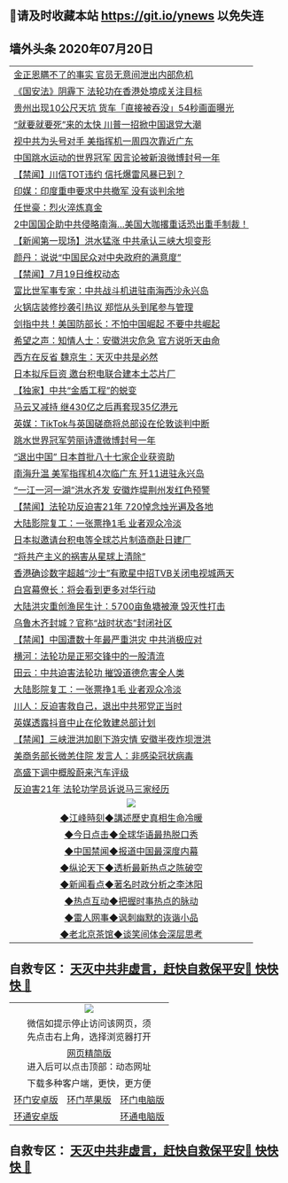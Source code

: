 ## 📩请及时收藏本站 https://git.io/ynews 以免失连</a>

## 墙外头条 2020年07月20日</a>

 <table>

<tr><td colspan="2" align="left"><a href="https://qeb.xfthy.casa/?name=c1201072&key=xcyufvbtjvhwwrpc&from=gy2">金正恩瞒不了的事实 官员无意间泄出内部危机</a></td></tr>
<tr><td colspan="2" align="left"><a href="https://qeb.xfthy.casa/?name=c1201079&key=xcyufvbtjvhwwrpc&from=gy2">《国安法》阴霾下 法轮功在香港处境成关注目标</a></td></tr>
<tr><td colspan="2" align="left"><a href="https://qeb.xfthy.casa/?name=c1201062&key=xcyufvbtjvhwwrpc&from=gy2">贵州出现10公尺天坑 货车「直接被吞没」54秒画面曝光</a></td></tr>
<tr><td colspan="2" align="left"><a href="https://qeb.xfthy.casa/?name=c1201073&key=xcyufvbtjvhwwrpc&from=gy2">“就要就要死”来的太快 川普一招掀中国退党大潮</a></td></tr>
<tr><td colspan="2" align="left"><a href="https://qeb.xfthy.casa/?name=c1201074&key=xcyufvbtjvhwwrpc&from=gy2">视中共为头号对手 美指挥机一周四次靠近广东</a></td></tr>
<tr><td colspan="2" align="left"><a href="https://qeb.xfthy.casa/?name=c1201071&key=xcyufvbtjvhwwrpc&from=gy2">中国跳水运动的世界冠军 因言论被新浪微博封号一年</a></td></tr>
<tr><td colspan="2" align="left"><a href="https://qeb.xfthy.casa/?name=c1201076&key=xcyufvbtjvhwwrpc&from=gy2">【禁闻】川信TOT违约 信托爆雷风暴已到？</a></td></tr>
<tr><td colspan="2" align="left"><a href="https://qeb.xfthy.casa/?name=c1201056&key=xcyufvbtjvhwwrpc&from=gy2">印媒：印度重申要求中共撤军 没有谈判余地</a></td></tr>
<tr><td colspan="2" align="left"><a href="https://qeb.xfthy.casa/?name=c1201080&key=xcyufvbtjvhwwrpc&from=gy2">任世豪：烈火淬炼真金</a></td></tr>
<tr><td colspan="2" align="left"><a href="https://qeb.xfthy.casa/?name=c1201069&key=xcyufvbtjvhwwrpc&from=gy2">2中国国企助中共侵略南海…美国大咖撂重话恐出重手制裁！</a></td></tr>
<tr><td colspan="2" align="left"><a href="https://qeb.xfthy.casa/?name=c1201086&key=xcyufvbtjvhwwrpc&from=gy2">【新闻第一现场】洪水猛涨 中共承认三峡大坝变形</a></td></tr>
<tr><td colspan="2" align="left"><a href="https://qeb.xfthy.casa/?name=c1201051&key=xcyufvbtjvhwwrpc&from=gy2">颜丹：说说“中国民众对中央政府的满意度”</a></td></tr>
<tr><td colspan="2" align="left"><a href="https://qeb.xfthy.casa/?name=c1201088&key=xcyufvbtjvhwwrpc&from=gy2">【禁闻】7月19日维权动态</a></td></tr>
<tr><td colspan="2" align="left"><a href="https://qeb.xfthy.casa/?name=c1201058&key=xcyufvbtjvhwwrpc&from=gy2">富比世军事专家：中共战斗机进驻南海西沙永兴岛</a></td></tr>
<tr><td colspan="2" align="left"><a href="https://qeb.xfthy.casa/?name=c1201078&key=xcyufvbtjvhwwrpc&from=gy2">火锅店装修抄袭引热议 郑恺从头到尾参与管理</a></td></tr>
<tr><td colspan="2" align="left"><a href="https://qeb.xfthy.casa/?name=c1201066&key=xcyufvbtjvhwwrpc&from=gy2">剑指中共！美国防部长：不怕中国崛起 不要中共崛起</a></td></tr>
<tr><td colspan="2" align="left"><a href="https://qeb.xfthy.casa/?name=c1201065&key=xcyufvbtjvhwwrpc&from=gy2">希望之声：知情人士：安徽洪灾危急 官方说听天由命</a></td></tr>
<tr><td colspan="2" align="left"><a href="https://qeb.xfthy.casa/?name=c1201040&key=xcyufvbtjvhwwrpc&from=gy2">西方在反省 魏京生：天灭中共是必然</a></td></tr>
<tr><td colspan="2" align="left"><a href="https://qeb.xfthy.casa/?name=c1201075&key=xcyufvbtjvhwwrpc&from=gy2">日本拟斥巨资 邀台积电联合建本土芯片厂</a></td></tr>
<tr><td colspan="2" align="left"><a href="https://qeb.xfthy.casa/?name=c1201082&key=xcyufvbtjvhwwrpc&from=gy2">【独家】中共“金盾工程”的蜕变</a></td></tr>
<tr><td colspan="2" align="left"><a href="https://qeb.xfthy.casa/?name=c1201070&key=xcyufvbtjvhwwrpc&from=gy2">马云又减持 继430亿之后再套现35亿港元</a></td></tr>
<tr><td colspan="2" align="left"><a href="https://qeb.xfthy.casa/?name=c1201061&key=xcyufvbtjvhwwrpc&from=gy2">英媒：TikTok与英国磋商将总部设在伦敦谈判中断</a></td></tr>
<tr><td colspan="2" align="left"><a href="https://qeb.xfthy.casa/?name=c1201085&key=xcyufvbtjvhwwrpc&from=gy2">跳水世界冠军劳丽诗遭微博封号一年</a></td></tr>
<tr><td colspan="2" align="left"><a href="https://qeb.xfthy.casa/?name=c1201050&key=xcyufvbtjvhwwrpc&from=gy2">“退出中国” 日本首批八十七家企业获资助</a></td></tr>
<tr><td colspan="2" align="left"><a href="https://qeb.xfthy.casa/?name=c1201094&key=xcyufvbtjvhwwrpc&from=gy2">南海升温 美军指挥机4次临广东 歼11进驻永兴岛</a></td></tr>
<tr><td colspan="2" align="left"><a href="https://qeb.xfthy.casa/?name=c1201091&key=xcyufvbtjvhwwrpc&from=gy2">“一江一河一湖”洪水齐发 安徽炸堤荆州发红色预警</a></td></tr>
<tr><td colspan="2" align="left"><a href="https://qeb.xfthy.casa/?name=c1201089&key=xcyufvbtjvhwwrpc&from=gy2">【禁闻】法轮功反迫害21年 720悼念烛光遍及各地</a></td></tr>
<tr><td colspan="2" align="left"><a href="https://qeb.xfthy.casa/?name=c1201064&key=xcyufvbtjvhwwrpc&from=gy2">大陆影院复工：一张票挣1毛 业者观众冷淡</a></td></tr>
<tr><td colspan="2" align="left"><a href="https://qeb.xfthy.casa/?name=c1201055&key=xcyufvbtjvhwwrpc&from=gy2">日本拟邀请台积电等全球芯片制造商赴日建厂</a></td></tr>
<tr><td colspan="2" align="left"><a href="https://qeb.xfthy.casa/?name=c1200967&key=xcyufvbtjvhwwrpc&from=gy2">“将共产主义的祸害从星球上清除”</a></td></tr>
<tr><td colspan="2" align="left"><a href="https://qeb.xfthy.casa/?name=c1201054&key=xcyufvbtjvhwwrpc&from=gy2">香港确诊数字超越“沙士”有歌星中招TVB关闭电视城两天</a></td></tr>
<tr><td colspan="2" align="left"><a href="https://qeb.xfthy.casa/?name=c1201083&key=xcyufvbtjvhwwrpc&from=gy2">白宫幕僚长：将会看到更多对华行动</a></td></tr>
<tr><td colspan="2" align="left"><a href="https://qeb.xfthy.casa/?name=c1201057&key=xcyufvbtjvhwwrpc&from=gy2">大陆洪灾重创渔民生计：5700亩鱼塘被淹 毁灭性打击</a></td></tr>
<tr><td colspan="2" align="left"><a href="https://qeb.xfthy.casa/?name=c1201042&key=xcyufvbtjvhwwrpc&from=gy2">乌鲁木齐封城？官称“战时状态”封闭社区</a></td></tr>
<tr><td colspan="2" align="left"><a href="https://qeb.xfthy.casa/?name=c1201090&key=xcyufvbtjvhwwrpc&from=gy2">【禁闻】中国遭数十年最严重洪灾 中共消极应对</a></td></tr>
<tr><td colspan="2" align="left"><a href="https://qeb.xfthy.casa/?name=c1201039&key=xcyufvbtjvhwwrpc&from=gy2">横河：法轮功是正邪交锋中的一股清流</a></td></tr>
<tr><td colspan="2" align="left"><a href="https://qeb.xfthy.casa/?name=c1201041&key=xcyufvbtjvhwwrpc&from=gy2">田云：中共迫害法轮功 摧毁道德危害全人类</a></td></tr>
<tr><td colspan="2" align="left"><a href="https://qeb.xfthy.casa/?name=c1201060&key=xcyufvbtjvhwwrpc&from=gy2">大陆影院复工：一张票挣1毛 业者观众冷淡</a></td></tr>
<tr><td colspan="2" align="left"><a href="https://qeb.xfthy.casa/?name=c1201087&key=xcyufvbtjvhwwrpc&from=gy2">川人：反迫害救自己，退出中共邪党正当时</a></td></tr>
<tr><td colspan="2" align="left"><a href="https://qeb.xfthy.casa/?name=c1201038&key=xcyufvbtjvhwwrpc&from=gy2">英媒透露抖音中止在伦敦建总部计划</a></td></tr>
<tr><td colspan="2" align="left"><a href="https://qeb.xfthy.casa/?name=c1201092&key=xcyufvbtjvhwwrpc&from=gy2">【禁闻】三峡泄洪加剧下游灾情 安徽半夜炸坝泄洪</a></td></tr>
<tr><td colspan="2" align="left"><a href="https://qeb.xfthy.casa/?name=c1201063&key=xcyufvbtjvhwwrpc&from=gy2">美商务部长微恙住院 发言人：非感染冠状病毒</a></td></tr>
<tr><td colspan="2" align="left"><a href="https://qeb.xfthy.casa/?name=c1201084&key=xcyufvbtjvhwwrpc&from=gy2">高盛下调中概股蔚来汽车评级</a></td></tr>
<tr><td colspan="2" align="left"><a href="https://qeb.xfthy.casa/?name=c1201093&key=xcyufvbtjvhwwrpc&from=gy2">反迫害21年 法轮功学员诉说马三家经历</a></td></tr>

 <tr>
   <td colspan="2" align=center><img src="https://cdn.jsdelivr.net/gh/gyoupiodf/im1/jf-1.jpg"></td>
  </tr>
   <tr>
   <td colspan="2" align=center> 
<a href="https://xdihm.casa/oo.aspx?name=c922850&key=sdxhftoyfkhpuaxy&from=gy2&tag=9877">◆江峰時刻◆講述歷史真相生命冷暖</a><br/>
    </td>
  </tr>
   <tr>
   <td colspan="2" align=center> 
<a href="https://xdihm.casa/oo.aspx?name=c816850&key=sdxhftoyfkhpuaxy&from=gy2&tag=9877">◆今日点击◆全球华语最热脱口秀</a><br/>
    </td>
  </tr>
  <tr>
  <td colspan="2" align=center>
<a href="https://xdihm.casa/oo.aspx?name=c816860&key=sdxhftoyfkhpuaxy&from=gy2&tag=99733110">◆中国禁闻◆报道中国最深度内幕</a><br/>
   </tr>
  <tr>
     <td colspan="2" align=center>
<a href="https://xdihm.casa/oo.aspx?name=c816855&key=sdxhftoyfkhpuaxy&from=gy2&tag=997110">◆纵论天下◆透析最新热点之陈破空</a><br/>
   </tr>
   <tr>
      <td colspan="2" align=center>
<a href="https://xdihm.casa/oo.aspx?name=c838308&key=sdxhftoyfkhpuaxy&from=gy2&tag=9973110">◆新闻看点◆著名时政分析之李沐阳</a><br/>
   </tr>
   <tr>
     <td colspan="2" align=center>
<a href="https://xdihm.casa/oo.aspx?name=c816852&key=sdxhftoyfkhpuaxy&from=gy2&tag=9733110">◆热点互动◆把握时事热点的脉动</a><br/>
   </tr>
   <tr>
      <td colspan="2" align=center>
<a href="https://xdihm.casa/oo.aspx?name=c816694&key=sdxhftoyfkhpuaxy&from=gy2&tag=93310">◆雷人网事◆讽刺幽默的诙谐小品</a><br/>
   </tr>
   <tr>
    <td colspan="2" align=center>
<a href="https://xdihm.casa/oo.aspx?name=c816650&key=sdxhftoyfkhpuaxy&from=gy2&tag=9973110">◆老北京茶馆◆谈笑间体会深层思考</a><br/>
   </tr>
</table>

 ## 自救专区： [天灭中共非虚言，赶快自救保平安🍎 快快快 📩](https://github.com/pwgy/td/blob/master/README.md)
 
<table>
  <tr>
    <td colspan="3" align="center"><img src="https://cdn.jsdelivr.net/gh/opipe/up/oGate65.jpg"/></td>
  </tr>
  <tr>
    <td colspan="3" align="center">微信如提示停止访问该网页，须<br/>先点击右上角，选择浏览器打开</td>
  <tr>
  <tr>
    <td colspan="3" align="center"><a href="https://gitcdn.xyz/cdn/otiny/up/master/show005.htm">网页精简版</a><br/>进入后可以点击顶部：动态网址</td>
  </tr>
  <tr>
    <td colspan="3" align="center">下载多种客户端，更快，更方便</td>
  <tr>
  <tr>
    <td align="center"><a href="https://cdn.jsdelivr.net/gh/opipe/up/oGatea.apk">环门安卓版</a></td>
    <td align="center"><a href="https://x.co/odisk">环门苹果版</a></td>
    <td align="center"><a href="https://cdn.jsdelivr.net/gh/opipe/up/oGate.zip">环门电脑版</a></td>
  </tr>
  <tr>
    <td align="center"><a href="https://cdn.jsdelivr.net/gh/opipe/up/oPipe.apk">环通安卓版</a></td>
    <td align="center"></td>
    <td align="center"><a href="https://raw.githubusercontent.com/opipe/up/master/oPipe.zip">环通电脑版</a></td>
  </tr>
  
</table>


 ## 自救专区： [天灭中共非虚言，赶快自救保平安🍎 快快快 📩](https://github.com/pwgy/td/blob/master/README.md)
